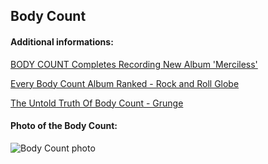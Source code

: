 ## Body Count
#### Additional informations:
[BODY COUNT Completes Recording New Album 'Merciless'](https://blabbermouth.net/news/body-count-completes-recording-new-album-merciless)

[Every Body Count Album Ranked - Rock and Roll Globe](https://rockandrollglobe.com/heavy-metal/every-body-count-album-ranked/)

[The Untold Truth Of Body Count - Grunge](https://www.grunge.com/748737/the-untold-truth-of-body-count/)

#### Photo of the Body Count:
![Body Count photo](https://allabouttherock.co.uk/wp-content/uploads/2017/11/Band-Photo-Body-Count-scaled.jpg)
